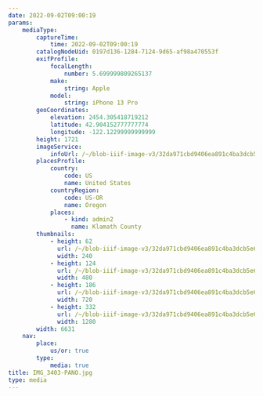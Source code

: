 ```yaml
---
date: 2022-09-02T09:00:19
params:
    mediaType:
        captureTime:
            time: 2022-09-02T09:00:19
        catalogNodeUid: 0197d136-1284-7124-9d65-af98a470553f
        exifProfile:
            focalLength:
                number: 5.699999809265137
            make:
                string: Apple
            model:
                string: iPhone 13 Pro
        geoCoordinates:
            elevation: 2454.305418719212
            latitude: 42.904152777777774
            longitude: -122.12299999999999
        height: 1721
        imageService:
            infoUrl: /~/blob-iiif-image-v3/32da971cbd9406ea891c4ba3dcb5e62b6b9564dd2da9ab3cc45967035ed929da/info.json
        placesProfile:
            country:
                code: US
                name: United States
            countryRegion:
                code: US-OR
                name: Oregon
            places:
                - kind: admin2
                  name: Klamath County
        thumbnails:
            - height: 62
              url: /~/blob-iiif-image-v3/32da971cbd9406ea891c4ba3dcb5e62b6b9564dd2da9ab3cc45967035ed929da/full/240%2C62/0/default.jpg
              width: 240
            - height: 124
              url: /~/blob-iiif-image-v3/32da971cbd9406ea891c4ba3dcb5e62b6b9564dd2da9ab3cc45967035ed929da/full/480%2C124/0/default.jpg
              width: 480
            - height: 186
              url: /~/blob-iiif-image-v3/32da971cbd9406ea891c4ba3dcb5e62b6b9564dd2da9ab3cc45967035ed929da/full/720%2C186/0/default.jpg
              width: 720
            - height: 332
              url: /~/blob-iiif-image-v3/32da971cbd9406ea891c4ba3dcb5e62b6b9564dd2da9ab3cc45967035ed929da/full/1280%2C332/0/default.jpg
              width: 1280
        width: 6631
    nav:
        place:
            us/or: true
        type:
            media: true
title: IMG_3403-PANO.jpg
type: media
---
```

